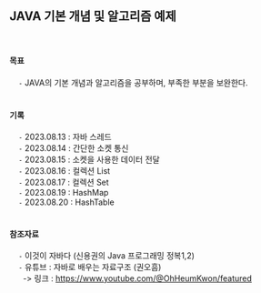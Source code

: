 
## JAVA 기본 개념 및 알고리즘 예제     
<br/>
    
#### 목표    
&nbsp;&nbsp;&nbsp; `-` JAVA의 기본 개념과 알고리즘을 공부하며, 부족한 부분을 보완한다.    
<br/>

#### 기록    
&nbsp;&nbsp;&nbsp; `-` 2023.08.13 : 자바 스레드        
&nbsp;&nbsp;&nbsp; `-` 2023.08.14 : 간단한 소켓 통신        
&nbsp;&nbsp;&nbsp; `-` 2023.08.15 : 소켓을 사용한 데이터 전달          
&nbsp;&nbsp;&nbsp; `-` 2023.08.16 : 컬렉션 List  
&nbsp;&nbsp;&nbsp; `-` 2023.08.17 : 컬렉션 Set      
&nbsp;&nbsp;&nbsp; `-` 2023.08.19 : HashMap        
&nbsp;&nbsp;&nbsp; `-` 2023.08.20 : HashTable      
<br/>

#### 참조자료    
&nbsp;&nbsp;&nbsp; `-` 이것이 자바다 (신용권의 Java 프로그래밍 정복1,2)    
&nbsp;&nbsp;&nbsp; `-` 유튜브 : 자바로 배우는 자료구조 (권오흠)    
&nbsp;&nbsp;&nbsp;&nbsp;&nbsp; -> 링크 : https://www.youtube.com/@OhHeumKwon/featured    
